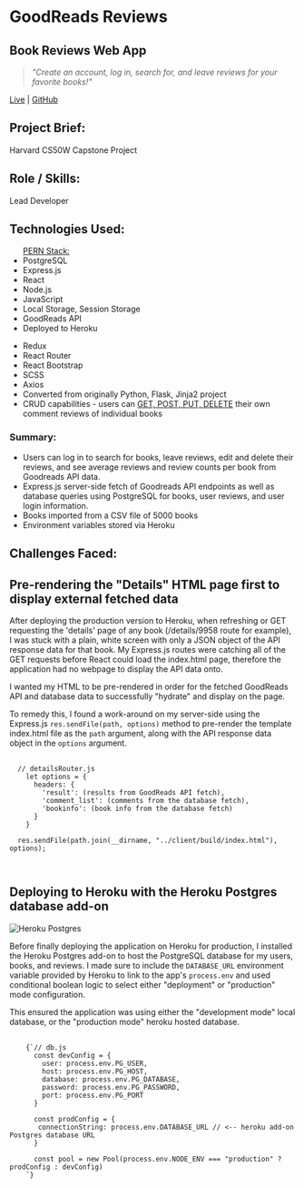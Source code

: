 <div className="header">
        <h1>GoodReads Reviews</h1>
        <h2>Book Reviews Web App</h2>
        <blockquote><em>"Create an account, log in, search for, and leave reviews for your favorite books!"</em></blockquote>
        <p><a href="https://react-goodreads.herokuapp.com/" target="_blank" rel="noopener noreferrer">Live</a> | <a href="https://github.com/stanjdev/goodreads" target="_blank" rel="noopener noreferrer">GitHub</a></p>
      </div>


<div className="projectInfo">
<div className="container__grey projectInfo__block">
<h2>Project Brief:</h2>
<p>Harvard CS50W Capstone Project</p>
</div>

<div className="container__grey projectInfo__block">
<h2>Role / Skills:</h2>
<p>Lead Developer</p>
</div>
</div>

<div className="container container__grey">
<h2>Technologies Used:</h2>
<div className="technologies">
<ul>
<u>PERN Stack:</u>
<li>PostgreSQL</li>
<li>Express.js</li>
<li>React</li>
<li>Node.js</li>
<li>JavaScript</li>
<li>Local Storage, Session Storage</li>
<li>GoodReads API</li>
<li>Deployed to Heroku</li>
</ul>
<ul>
<li>Redux</li>
<li>React Router</li>
<li>React Bootstrap</li>
<li>SCSS</li>
<li>Axios</li>

<li>Converted from originally Python, Flask, Jinja2 project</li>
<li>CRUD capabilities - users can <u>GET, POST, PUT, DELETE</u> their   
  own comment reviews of individual books</li>
</ul>
</div>
</div>


<section className="container">
<h3>Summary:</h3>
<ul>
  <li>Users can log in to search for books, leave reviews, edit and delete their reviews, and see average reviews and review counts per book from Goodreads API data.</li>
  <li>Express.js server-side fetch of Goodreads API endpoints as well as database queries using PostgreSQL for books, user reviews, and user login information.</li>
  <li>Books imported from a CSV file of 5000 books</li>
  <li>Environment variables stored via Heroku</li>
</ul>

</section>




<section className="container">
<h1>Challenges Faced: </h1>
</section>


<section className="container container__grey">
<h2>Pre-rendering the "Details" HTML page first to display external fetched data</h2>
<p>After deploying the production version to Heroku, when refreshing or GET requesting the 'details' page of 
any book (/details/9958 route for example), I was stuck with a plain, white screen with only a JSON object of the API 
response data for that book. My Express.js routes were catching all of the GET requests before React could load the index.html page, 
therefore the application had no webpage to display the API data onto.</p>
<p>I wanted my HTML to be pre-rendered in order for the fetched GoodReads API and database data to successfully "hydrate" and display on the page.</p>
<p> To remedy this, I found a work-around on my server-side using the Express.js <code>res.sendFile(path, options)</code> method to pre-render 
the template index.html file as the <code>path</code> argument, along with the API response data object in the <code>options</code> argument.</p>


<pre className="pre">
  <code >
  // detailsRouter.js
    let options = {
      headers: {
        'result': (results from GoodReads API fetch),
        'comment_list': (comments from the database fetch),
        'bookinfo': (book info from the database fetch)
      }
    }

  res.sendFile(path.join(__dirname, "../client/build/index.html"), options);
  
  </code>
</pre>
</section>



<section className="container container__grey">
<h2>Deploying to Heroku with the Heroku Postgres database add-on</h2>
<img src="https://miro.medium.com/max/700/1*PR3N41Yzq0bEQw9imFmrJQ.png" alt="Heroku Postgres" style={{margin: "0 auto"}}/>
<p>
Before finally deploying the application on Heroku for production, I installed the Heroku Postgres add-on to host the 
PostgreSQL database for my users, books, and reviews. I made sure to include the <code>DATABASE_URL</code> environment variable
provided by Heroku to link to the app's <code>process.env</code> and used conditional boolean logic to select either "deployment" or "production"
mode configuration.
</p>
<p>This ensured the application was using either the "development mode" local database, or the "production mode" heroku hosted database.</p>

<pre className="pre">
  <code >
    {`// db.js
      const devConfig = {
        user: process.env.PG_USER,
        host: process.env.PG_HOST,
        database: process.env.PG_DATABASE,
        password: process.env.PG_PASSWORD,
        port: process.env.PG_PORT
      }

      const prodConfig = {
       connectionString: process.env.DATABASE_URL // <-- heroku add-on Postgres database URL
      }

      const pool = new Pool(process.env.NODE_ENV === "production" ? prodConfig : devConfig)
    `}
  </code>
</pre>
</section>
